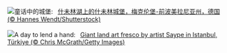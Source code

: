 ![](https://www.bing.com/th?id=OHR.SchwerinerSchloss_ZH-CN2390476345_UHD.jpg&w=1000)童话中的城堡:&nbsp;&ensp;[什未林湖上的什未林城堡，梅克伦堡-前波美拉尼亚州，德国 (© Hannes Wendt/Shutterstock)](https://www.bing.com/th?id=OHR.SchwerinerSchloss_ZH-CN2390476345_UHD.jpg)
<br><br/>
![](https://www.bing.com/th?id=OHR.HumanKindness_EN-US4254216907_UHD.jpg&w=1000)A day to lend a hand:&nbsp;&ensp;[Giant land art fresco by artist Saype in Istanbul, Türkiye (© Chris McGrath/Getty Images)](https://www.bing.com/th?id=OHR.HumanKindness_EN-US4254216907_UHD.jpg)
<br><br/>
